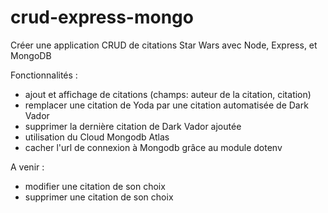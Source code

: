 # crud-express-mongo
Créer une application CRUD de citations Star Wars avec Node, Express, et MongoDB

Fonctionnalités :  
  - ajout et affichage de citations (champs: auteur de la citation, citation)
  - remplacer une citation de Yoda par une citation automatisée de Dark Vador
  - supprimer la dernière citation de Dark Vador ajoutée
  - utilisation du Cloud Mongodb Atlas
  - cacher l'url de connexion à Mongodb grâce au module dotenv

A venir : 
  - modifier une citation de son choix
  - supprimer une citation de son choix
